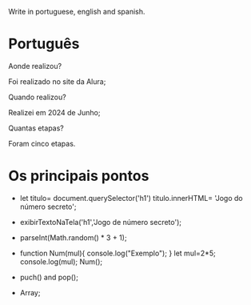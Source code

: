 Write in portuguese, english and spanish.

# Português 

Aonde realizou?

Foi realizado no site da Alura;

Quando realizou?

Realizei em 2024 de Junho;

Quantas etapas?

Foram cinco etapas.

# Os principais pontos


- let titulo= document.querySelector('h1') 
titulo.innerHTML= 'Jogo do número secreto';

- exibirTextoNaTela('h1','Jogo de número secreto');

- parseInt(Math.random() * 3 + 1);

- function Num(mul){
     console.log("Exemplo");
    }
    let mul=2*5;
    console.log(mul);
     Num();
  
- puch() and pop();

- Array;
  
  
